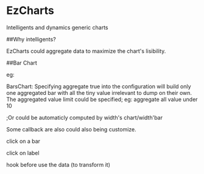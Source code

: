 # EzCharts
Intelligents and dynamics generic charts

##Why intelligents?

EzCharts could aggregate data to maximize the chart's lisibility.

##Bar Chart

eg:

BarsChart: Specifying aggregate true into the configuration will build only one aggregated bar with all the tiny value irrelevant to dump on their own.
The aggregated value limit could be specified; eg: aggregate all value under 10

;Or could be automaticly computed by width's chart/width'bar

Some callback are also could also being customize.

click on a bar

click on label

hook before use the data (to transform it)
